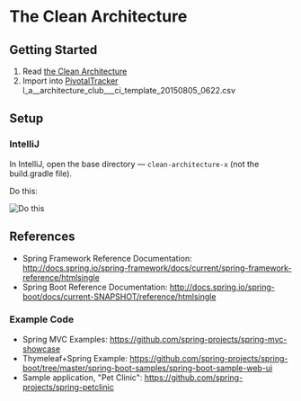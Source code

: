 # The Clean Architecture

## Getting Started
 1. Read [the Clean Architecture](https://blog.8thlight.com/uncle-bob/2012/08/13/the-clean-architecture.html)
 2. Import into [PivotalTracker](https://pivotaltracker.com) l_a__architecture_club___ci_template_20150805_0622.csv

## Setup

### IntelliJ

In IntelliJ, open the base directory — `clean-architecture-x` (not the build.gradle file).

Do this:

![Do this](https://raw.githubusercontent.com/exercism/docs/master/app/img/setup/java/mac-osx--idea-ce-gradle-import-dialog.png)

## References

* Spring Framework Reference Documentation: http://docs.spring.io/spring-framework/docs/current/spring-framework-reference/htmlsingle
* Spring Boot Reference Documentation: http://docs.spring.io/spring-boot/docs/current-SNAPSHOT/reference/htmlsingle

### Example Code

* Spring MVC Examples: https://github.com/spring-projects/spring-mvc-showcase
* Thymeleaf+Spring Example: https://github.com/spring-projects/spring-boot/tree/master/spring-boot-samples/spring-boot-sample-web-ui
* Sample application, "Pet Clinic": https://github.com/spring-projects/spring-petclinic
